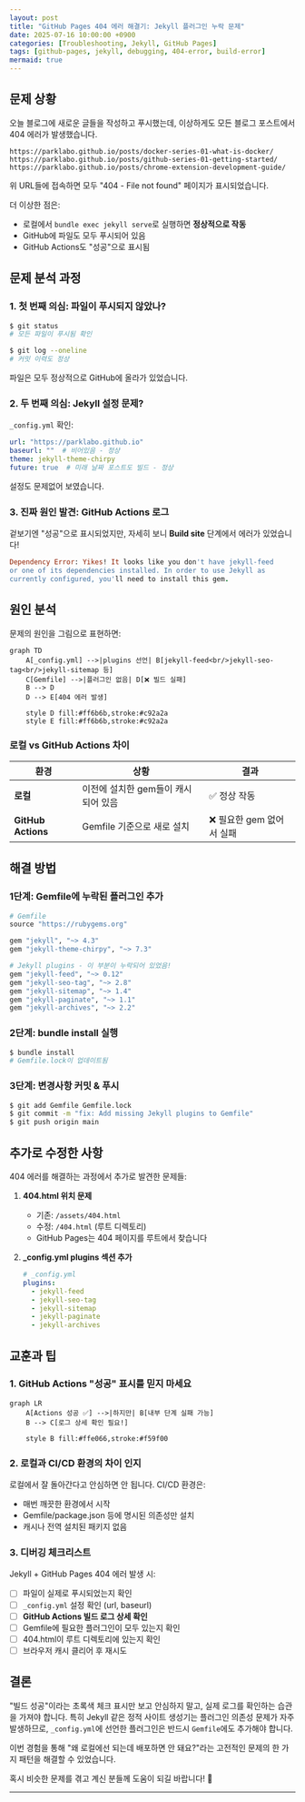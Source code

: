 ```yaml
---
layout: post
title: "GitHub Pages 404 에러 해결기: Jekyll 플러그인 누락 문제"
date: 2025-07-16 10:00:00 +0900
categories: [Troubleshooting, Jekyll, GitHub Pages]
tags: [github-pages, jekyll, debugging, 404-error, build-error]
mermaid: true
---
```


## 문제 상황

오늘 블로그에 새로운 글들을 작성하고 푸시했는데, 이상하게도 모든 블로그 포스트에서 404 에러가 발생했습니다. 

```
https://parklabo.github.io/posts/docker-series-01-what-is-docker/
https://parklabo.github.io/posts/github-series-01-getting-started/
https://parklabo.github.io/posts/chrome-extension-development-guide/
```

위 URL들에 접속하면 모두 "404 - File not found" 페이지가 표시되었습니다.

더 이상한 점은:
- 로컬에서 `bundle exec jekyll serve`로 실행하면 **정상적으로 작동**
- GitHub에 파일도 모두 푸시되어 있음
- GitHub Actions도 "성공"으로 표시됨

## 문제 분석 과정

### 1. 첫 번째 의심: 파일이 푸시되지 않았나?

```bash
$ git status
# 모든 파일이 푸시됨 확인

$ git log --oneline
# 커밋 이력도 정상
```

파일은 모두 정상적으로 GitHub에 올라가 있었습니다.

### 2. 두 번째 의심: Jekyll 설정 문제?

`_config.yml` 확인:
```yaml
url: "https://parklabo.github.io"
baseurl: ""  # 비어있음 - 정상
theme: jekyll-theme-chirpy
future: true  # 미래 날짜 포스트도 빌드 - 정상
```

설정도 문제없어 보였습니다.

### 3. 진짜 원인 발견: GitHub Actions 로그

겉보기엔 "성공"으로 표시되었지만, 자세히 보니 **Build site** 단계에서 에러가 있었습니다!

```ruby
Dependency Error: Yikes! It looks like you don't have jekyll-feed 
or one of its dependencies installed. In order to use Jekyll as 
currently configured, you'll need to install this gem.
```

## 원인 분석

문제의 원인을 그림으로 표현하면:

```mermaid
graph TD
    A[_config.yml] -->|plugins 선언| B[jekyll-feed<br/>jekyll-seo-tag<br/>jekyll-sitemap 등]
    C[Gemfile] -->|플러그인 없음| D[❌ 빌드 실패]
    B --> D
    D --> E[404 에러 발생]
    
    style D fill:#ff6b6b,stroke:#c92a2a
    style E fill:#ff6b6b,stroke:#c92a2a
```

### 로컬 vs GitHub Actions 차이

| 환경 | 상황 | 결과 |
|------|------|------|
| **로컬** | 이전에 설치한 gem들이 캐시되어 있음 | ✅ 정상 작동 |
| **GitHub Actions** | Gemfile 기준으로 새로 설치 | ❌ 필요한 gem 없어서 실패 |

## 해결 방법

### 1단계: Gemfile에 누락된 플러그인 추가

```ruby
# Gemfile
source "https://rubygems.org"

gem "jekyll", "~> 4.3"
gem "jekyll-theme-chirpy", "~> 7.3"

# Jekyll plugins - 이 부분이 누락되어 있었음!
gem "jekyll-feed", "~> 0.12"
gem "jekyll-seo-tag", "~> 2.8"
gem "jekyll-sitemap", "~> 1.4"
gem "jekyll-paginate", "~> 1.1"
gem "jekyll-archives", "~> 2.2"
```

### 2단계: bundle install 실행

```bash
$ bundle install
# Gemfile.lock이 업데이트됨
```

### 3단계: 변경사항 커밋 & 푸시

```bash
$ git add Gemfile Gemfile.lock
$ git commit -m "fix: Add missing Jekyll plugins to Gemfile"
$ git push origin main
```

## 추가로 수정한 사항

404 에러를 해결하는 과정에서 추가로 발견한 문제들:

1. **404.html 위치 문제**
   - 기존: `/assets/404.html`
   - 수정: `/404.html` (루트 디렉토리)
   - GitHub Pages는 404 페이지를 루트에서 찾습니다

2. **_config.yml plugins 섹션 추가**
   ```yaml
   # _config.yml
   plugins:
     - jekyll-feed
     - jekyll-seo-tag
     - jekyll-sitemap
     - jekyll-paginate
     - jekyll-archives
   ```

## 교훈과 팁

### 1. GitHub Actions "성공" 표시를 믿지 마세요

```mermaid
graph LR
    A[Actions 성공 ✅] -->|하지만| B[내부 단계 실패 가능]
    B --> C[로그 상세 확인 필요!]
    
    style B fill:#ffe066,stroke:#f59f00
```

### 2. 로컬과 CI/CD 환경의 차이 인지

로컬에서 잘 돌아간다고 안심하면 안 됩니다. CI/CD 환경은:
- 매번 깨끗한 환경에서 시작
- Gemfile/package.json 등에 명시된 의존성만 설치
- 캐시나 전역 설치된 패키지 없음

### 3. 디버깅 체크리스트

Jekyll + GitHub Pages 404 에러 발생 시:

- [ ] 파일이 실제로 푸시되었는지 확인
- [ ] `_config.yml` 설정 확인 (url, baseurl)
- [ ] **GitHub Actions 빌드 로그 상세 확인**
- [ ] Gemfile에 필요한 플러그인이 모두 있는지 확인
- [ ] 404.html이 루트 디렉토리에 있는지 확인
- [ ] 브라우저 캐시 클리어 후 재시도

## 결론

"빌드 성공"이라는 초록색 체크 표시만 보고 안심하지 말고, 실제 로그를 확인하는 습관을 가져야 합니다. 특히 Jekyll 같은 정적 사이트 생성기는 플러그인 의존성 문제가 자주 발생하므로, `_config.yml`에 선언한 플러그인은 반드시 `Gemfile`에도 추가해야 합니다.

이번 경험을 통해 "왜 로컬에선 되는데 배포하면 안 돼요?"라는 고전적인 문제의 한 가지 패턴을 해결할 수 있었습니다. 

혹시 비슷한 문제를 겪고 계신 분들께 도움이 되길 바랍니다! 🚀

---